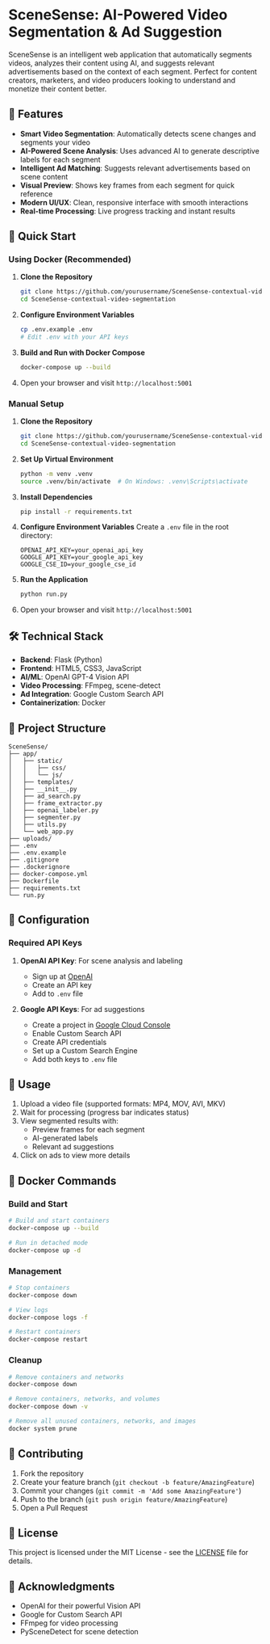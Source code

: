 # SceneSense: AI-Powered Video Segmentation & Ad Suggestion

SceneSense is an intelligent web application that automatically segments videos, analyzes their content using AI, and suggests relevant advertisements based on the context of each segment. Perfect for content creators, marketers, and video producers looking to understand and monetize their content better.

## 🌟 Features

- **Smart Video Segmentation**: Automatically detects scene changes and segments your video
- **AI-Powered Scene Analysis**: Uses advanced AI to generate descriptive labels for each segment
- **Intelligent Ad Matching**: Suggests relevant advertisements based on scene content
- **Visual Preview**: Shows key frames from each segment for quick reference
- **Modern UI/UX**: Clean, responsive interface with smooth interactions
- **Real-time Processing**: Live progress tracking and instant results

## 🚀 Quick Start

### Using Docker (Recommended)

1. **Clone the Repository**

   ```bash
   git clone https://github.com/yourusername/SceneSense-contextual-video-segmentation.git
   cd SceneSense-contextual-video-segmentation
   ```

2. **Configure Environment Variables**

   ```bash
   cp .env.example .env
   # Edit .env with your API keys
   ```

3. **Build and Run with Docker Compose**

   ```bash
   docker-compose up --build
   ```

4. Open your browser and visit `http://localhost:5001`

### Manual Setup

1. **Clone the Repository**

   ```bash
   git clone https://github.com/yourusername/SceneSense-contextual-video-segmentation.git
   cd SceneSense-contextual-video-segmentation
   ```

2. **Set Up Virtual Environment**

   ```bash
   python -m venv .venv
   source .venv/bin/activate  # On Windows: .venv\Scripts\activate
   ```

3. **Install Dependencies**

   ```bash
   pip install -r requirements.txt
   ```

4. **Configure Environment Variables**
   Create a `.env` file in the root directory:

   ```env
   OPENAI_API_KEY=your_openai_api_key
   GOOGLE_API_KEY=your_google_api_key
   GOOGLE_CSE_ID=your_google_cse_id
   ```

5. **Run the Application**

   ```bash
   python run.py
   ```

6. Open your browser and visit `http://localhost:5001`

## 🛠️ Technical Stack

- **Backend**: Flask (Python)
- **Frontend**: HTML5, CSS3, JavaScript
- **AI/ML**: OpenAI GPT-4 Vision API
- **Video Processing**: FFmpeg, scene-detect
- **Ad Integration**: Google Custom Search API
- **Containerization**: Docker

## 📁 Project Structure

```
SceneSense/
├── app/
│   ├── static/
│   │   ├── css/
│   │   └── js/
│   ├── templates/
│   ├── __init__.py
│   ├── ad_search.py
│   ├── frame_extractor.py
│   ├── openai_labeler.py
│   ├── segmenter.py
│   ├── utils.py
│   └── web_app.py
├── uploads/
├── .env
├── .env.example
├── .gitignore
├── .dockerignore
├── docker-compose.yml
├── Dockerfile
├── requirements.txt
└── run.py
```

## 🔧 Configuration

### Required API Keys

1. **OpenAI API Key**: For scene analysis and labeling

   - Sign up at [OpenAI](https://openai.com)
   - Create an API key
   - Add to `.env` file

2. **Google API Keys**: For ad suggestions
   - Create a project in [Google Cloud Console](https://console.cloud.google.com)
   - Enable Custom Search API
   - Create API credentials
   - Set up a Custom Search Engine
   - Add both keys to `.env` file

## 🎯 Usage

1. Upload a video file (supported formats: MP4, MOV, AVI, MKV)
2. Wait for processing (progress bar indicates status)
3. View segmented results with:
   - Preview frames for each segment
   - AI-generated labels
   - Relevant ad suggestions
4. Click on ads to view more details

## 🐳 Docker Commands

### Build and Start

```bash
# Build and start containers
docker-compose up --build

# Run in detached mode
docker-compose up -d
```

### Management

```bash
# Stop containers
docker-compose down

# View logs
docker-compose logs -f

# Restart containers
docker-compose restart
```

### Cleanup

```bash
# Remove containers and networks
docker-compose down

# Remove containers, networks, and volumes
docker-compose down -v

# Remove all unused containers, networks, and images
docker system prune
```

## 🤝 Contributing

1. Fork the repository
2. Create your feature branch (`git checkout -b feature/AmazingFeature`)
3. Commit your changes (`git commit -m 'Add some AmazingFeature'`)
4. Push to the branch (`git push origin feature/AmazingFeature`)
5. Open a Pull Request

## 📝 License

This project is licensed under the MIT License - see the [LICENSE](LICENSE) file for details.

## 🙏 Acknowledgments

- OpenAI for their powerful Vision API
- Google for Custom Search API
- FFmpeg for video processing
- PySceneDetect for scene detection

